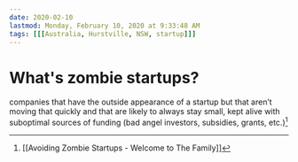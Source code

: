 ```yaml
---
date: 2020-02-10
lastmod: Monday, February 10, 2020 at 9:33:48 AM
tags: [[[Australia, Hurstville, NSW, startup]]]
---
```

# What's zombie startups?

companies that have the outside appearance of a startup but that aren’t moving that quickly and that are likely to always stay small, kept alive with suboptimal sources of funding (bad angel investors, subsidies, grants, etc.)[^1]

[^1]: [[Avoiding Zombie Startups - Welcome to The Family]]
